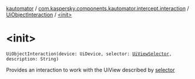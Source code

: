 [kautomator](../../index.md) / [com.kaspersky.components.kautomator.intercept.interaction](../index.md) / [UiObjectInteraction](index.md) / [&lt;init&gt;](./-init-.md)

# &lt;init&gt;

`UiObjectInteraction(device: UiDevice, selector: `[`UiViewSelector`](../../com.kaspersky.components.kautomator.component.common.builders/-ui-view-selector/index.md)`, description: String)`

Provides an interaction to work with the UiView described by [selector](selector.md)


